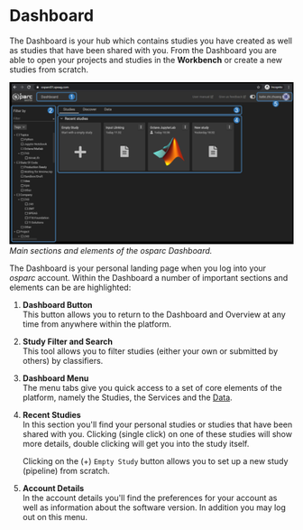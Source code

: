 # Dashboard 

The Dashboard is your hub which contains studies you have created as well as studies that have been shared with you. From the Dashboard you are able to open your projects and studies in the **Workbench** or create a new studies from scratch.

![dash](_media/dashboard.png)
*Main sections and elements of the *osparc* Dashboard.*

The Dashboard is your personal landing page when you log into your *osparc* account. Within the Dashboard a number of important sections and elements can be are highlighted:

1. **Dashboard Button** <br/>
   This button allows you to return to the Dashboard and Overview at any time from anywhere within the platform.

2. **Study Filter and Search** <br/>
   This tool allows you to filter studies (either your own or submitted by others) by classifiers.

3. **Dashboard Menu** <br/>
   The menu tabs give you quick access to a set of core elements of the platform, namely the Studies, the Services and the [Data](Data.md).

4. **Recent Studies** <br/>
   In this section you'll find your personal studies or studies that have been shared with you. Clicking (single click) on one of these studies will show more details, double clicking will get you into the study itself.<br/>

   Clicking on the (+) ```Empty Study``` button allows you to set up a new study (pipeline) from scratch.

5. **Account Details** <br/>
    In the account details you'll find the preferences for your account as well as information about the software version. In addition you may log out on this menu.
